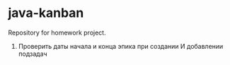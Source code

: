 # java-kanban
Repository for homework project.

1. Проверить даты начала и конца эпика при создании
И добавлении подзадач
